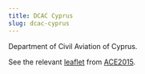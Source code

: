 ```yaml
---
title: DCAC Cyprus
slug: dcac-cyprus
---
```


Department of Civil Aviation of Cyprus.

See the relevant [leaflet][leaf] from [ACE2015].

[leaf]: ../DCAC_Cyprus_Cyprus_ACE_2015.pdf "ACE 2015 Benchmarking Report Factsheet: DCAC Cyprus"

[ACE2015]: http://www.eurocontrol.int/publications/atm-cost-effectiveness-ace-2015-benchmarking-report-2016-2020-outlook "ACE 2015 Benchmarking Report"
